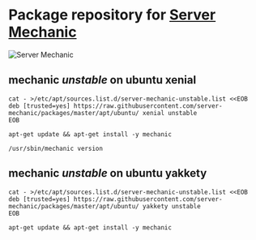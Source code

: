 # Package repository for [Server Mechanic](https://github.com/server-mechanic)

![Server Mechanic](https://server-mechanic.github.io/website/images/mechanic.png "Server Mechanic")

## mechanic *unstable* on ubuntu xenial

```
cat - >/etc/apt/sources.list.d/server-mechanic-unstable.list <<EOB
deb [trusted=yes] https://raw.githubusercontent.com/server-mechanic/packages/master/apt/ubuntu/ xenial unstable
EOB

apt-get update && apt-get install -y mechanic

/usr/sbin/mechanic version
```

## mechanic *unstable* on ubuntu yakkety

```
cat - >/etc/apt/sources.list.d/server-mechanic-unstable.list <<EOB
deb [trusted=yes] https://raw.githubusercontent.com/server-mechanic/packages/master/apt/ubuntu/ yakkety unstable
EOB

apt-get update && apt-get install -y mechanic
```

